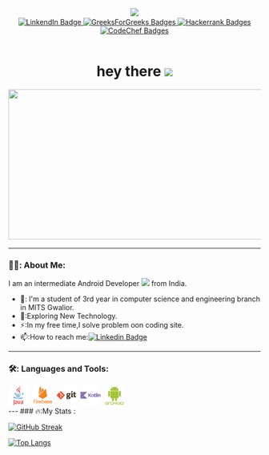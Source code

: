 <div id="header" align="center">
  <img src="https://media.giphy.com/media/jdPMeyv9rn0hZHh8n9/giphy.gif" width="100"/>
</div>
<div id="badges" align= "center">
 <a href="https://www.linkedin.com/in/anshuman-1201/">
  <img src="https://img.shields.io/badge/LinkedIn-blue?logo=linkedin&logoColor=white&style=for-the-badge" alt="LinkendIn Badge"/>
  </a>
  <a href="https://auth.geeksforgeeks.org/user/anshumanj95/profile">
  <img src="https://img.shields.io/badge/GFG-drakgreen?logo=geeksforgeeks&logoColor=white&style=for-the-badge"
       alt="GreeksForGreeks Badges"/>
  </a>
  <a href="https://www.hackerrank.com/anshumanj95">
   <img src="https://img.shields.io/badge/Hackerrank-black?logo=hackerrank&logoColor=green&style=for-the-badge"
       alt="Hackerrank Badges"/>
  </a>
   <a href="https://www.codechef.com/users/anshumanp12">
   <img src="https://img.shields.io/badge/CodeChef-red?logo=codechef&logoColor=black&style=for-the-badge"
       alt="CodeChef Badges"/>
  </a>
  </div>
  <div id="badges" align="center">
  <img src="https://komarev.com/ghpvc/?username=Anshumanj95&style=flat-square&color=blue" alt=""/>
  </div>
  <h1 align="center">
  hey there
  <img src="https://media.giphy.com/media/hvRJCLFzcasrR4ia7z/giphy.gif" width="30px"/>
  </h1>
  <div align="center">
  <img src="https://media.giphy.com/media/dWesBcTLavkZuG35MI/giphy.gif" width="600" height="300"/>
  </div>
  
  ---
  
  ### 👨‍💻: About Me:
  I am an intermediate Android Developer <img src="https://media.giphy.com/media/WUlplcMpOCEmTGBtBW/giphy.gif" width="30"> from India.
  - 🔭: I'm a student of 3rd year in computer science and engineering branch in MITS Gwalior.
  - 🌱:Exploring New Technology.
  - ⚡:In my free time,I solve problem oon coding site.
  - 📫:How to reach me:[![Linkedin Badge](https://img.shields.io/badge/-Linkedin-blue?style=flat&logo=Linkedin&logoColor=white)](www.linkedin.com/in/anshuman-1201)
  ---
  ### 🛠️: Languages and Tools:
  <div>
    <img src="https://github.com/devicons/devicon/blob/master/icons/java/java-original-wordmark.svg" title="Java" alt="Java" width="40" height="40"/>&nbsp;
    <img src="https://github.com/devicons/devicon/blob/master/icons/firebase/firebase-plain-wordmark.svg" title="Firebase" alt="Firebase" width="40" height="40"/>&nbsp;
    <img src="https://github.com/devicons/devicon/blob/master/icons/git/git-original-wordmark.svg" title="Git" **alt="Git" width="40" height="40"/>&nbsp;
  <img src="https://github.com/devicons/devicon/blob/master/icons/kotlin/kotlin-plain-wordmark.svg"
       title="Kotlin" alt="Kotlin" width="40" height="40"/>&nbsp;
  <img src="https://github.com/devicons/devicon/blob/master/icons/android/android-plain-wordmark.svg"
       title="Android" alt="Android" width="40" height="40"/>&nbsp;
  </div>
  ---
  ### 🔥:My Stats :
  
  
  [![GitHub Streak](https://github-readme-streak-stats.herokuapp.com/?user=Anshumanj95&theme=dark&background=000000)](https://git.io/streak-stats)
  
 
  [![Top Langs](https://github-readme-stats.vercel.app/api/top-langs/?username=Anshumanj95&layout=compact&theme=vision-friendly-dark)](https://github.com/anuraghazra/github-readme-stats)


  



  

